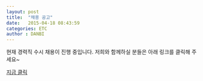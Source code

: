 ```yaml
---
layout: post
title:  "채용 공고"
date:   2015-04-18 08:43:59
categories: ETC
author : DANBI
---
```


현재 경력직 수시 채용이 진행 중입니다. 
저희와 함께하실 분들은 아래 링크를 클릭해 주세요~

[지금 클릭](https://recruit.ncsoft.net/korean/careers/adoptionview.aspx?BID=&BC=&SYear=&SType=&SWord=&PNo=2&d1=1&d2=0&BNo=6176&Section=)